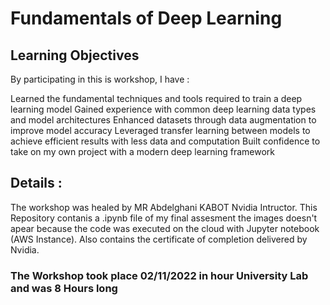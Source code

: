 # Fundamentals of Deep Learning

## Learning Objectives
By participating in this is workshop, I have :

Learned the fundamental techniques and tools required to train a deep learning model
Gained experience with common deep learning data types and model architectures
Enhanced datasets through data augmentation to improve model accuracy
Leveraged transfer learning between models to achieve efficient results with less data and computation
Built confidence to take on my own project with a modern deep learning framework

## Details :
The workshop was healed by MR Abdelghani KABOT Nvidia Intructor.
This Repository contanis a .ipynb file of my final assesment the images doesn't apear because the code was executed on the cloud with Jupyter notebook (AWS Instance).
Also contains the certificate of completion delivered by Nvidia. 




### The Workshop took place 02/11/2022 in hour University Lab and was 8 Hours long  
